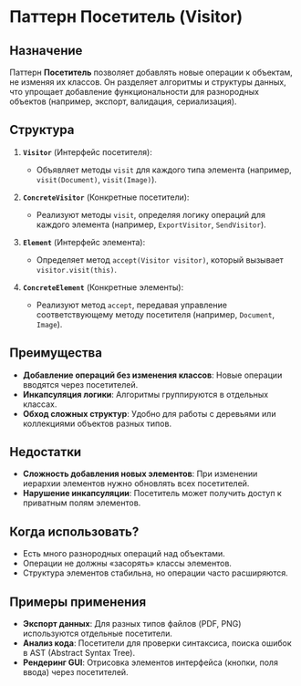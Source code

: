 # Паттерн Посетитель (Visitor)

## Назначение
Паттерн **Посетитель** позволяет добавлять новые операции к объектам, не изменяя их классов. Он разделяет алгоритмы и структуры данных, что упрощает добавление функциональности для разнородных объектов (например, экспорт, валидация, сериализация).

## Структура

1. **`Visitor`** (Интерфейс посетителя):
    - Объявляет методы `visit` для каждого типа элемента (например, `visit(Document)`, `visit(Image)`).

2. **`ConcreteVisitor`** (Конкретные посетители):
    - Реализуют методы `visit`, определяя логику операций для каждого элемента (например, `ExportVisitor`, `SendVisitor`).

3. **`Element`** (Интерфейс элемента):
    - Определяет метод `accept(Visitor visitor)`, который вызывает `visitor.visit(this)`.

4. **`ConcreteElement`** (Конкретные элементы):
    - Реализуют метод `accept`, передавая управление соответствующему методу посетителя (например, `Document`, `Image`).

## Преимущества
- **Добавление операций без изменения классов**: Новые операции вводятся через посетителей.
- **Инкапсуляция логики**: Алгоритмы группируются в отдельных классах.
- **Обход сложных структур**: Удобно для работы с деревьями или коллекциями объектов разных типов.

## Недостатки
- **Сложность добавления новых элементов**: При изменении иерархии элементов нужно обновлять всех посетителей.
- **Нарушение инкапсуляции**: Посетитель может получить доступ к приватным полям элементов.

## Когда использовать?
- Есть много разнородных операций над объектами.
- Операции не должны «засорять» классы элементов.
- Структура элементов стабильна, но операции часто расширяются.

## Примеры применения
- **Экспорт данных**: Для разных типов файлов (PDF, PNG) используются отдельные посетители.
- **Анализ кода**: Посетители для проверки синтаксиса, поиска ошибок в AST (Abstract Syntax Tree).
- **Рендеринг GUI**: Отрисовка элементов интерфейса (кнопки, поля ввода) через посетителей.